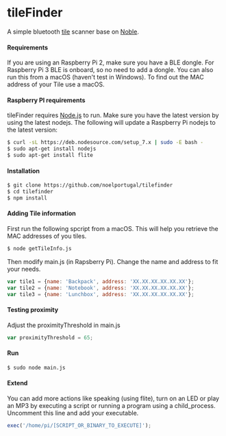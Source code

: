 # tileFinder

A simple bluetooth [tile](https://www.thetileapp.com/) scanner base on [Noble](https://github.com/sandeepmistry/noble).

#### Requirements
If you are using an Raspberry Pi 2, make sure you have a BLE dongle. For Raspberry Pi 3 BLE is onboard, so no need to add a dongle.
You can also run this from a macOS (haven't test in Windows). To find out the MAC address of your Tile use a macOS.

#### Raspberry PI requirements

tileFinder requires [Node.js](https://nodejs.org/) to run. Make sure you have the latest version by using the latest nodejs. The following will update a Raspberry Pi nodejs to the latest version:
```sh
$ curl -sL https://deb.nodesource.com/setup_7.x | sudo -E bash -
$ sudo apt-get install nodejs
$ sudo apt-get install flite
```
#### Installation
```sh
$ git clone https://github.com/noelportugal/tilefinder
$ cd tilefinder
$ npm install
```
#### Adding Tile information

First run the following spcript from a macOS. This will help you retrieve the MAC addresses of you tiles.
```sh
$ node getTileInfo.js
```
Then modify main.js (in Rapsberry Pi). Change the name and address to fit your needs.
```javascript
var tile1 = {name: 'Backpack', address: 'XX.XX.XX.XX.XX.XX'};
var tile2 = {name: 'Notebook', address: 'XX.XX.XX.XX.XX.XX'};
var tile3 = {name: 'Lunchbox', address: 'XX.XX.XX.XX.XX.XX'};
```

#### Testing proximity
Adjust the proximityThreshold in main.js
```javascript
var proximityThreshold = 65;
```

#### Run
```sh
$ sudo node main.js
```

#### Extend
You can add more actions like speaking (using flite), turn on an LED or play an MP3 by executing a script or running a program using a child_process. Uncomment this line and add your executable.
```javascript
exec('/home/pi/[SCRIPT_OR_BINARY_TO_EXECUTE]');
```
